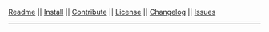 <!--lint disable no-missing-blank-lines-->
<!--lint disable no-undefined-references-->
<!-- ==========START PARTIAL - Copy text between the two comments=========== -->

[Readme](README.md) || [Install](INSTALL.md) || [Contribute](CONTRIBUTE.md) || [License](LICENSE.md) || [Changelog](CHANGELOG.md) || [Issues](ISSUES.md)

---
<!-- ===============================END PARTIAL============================= -->
